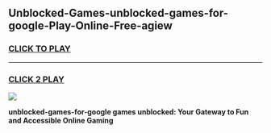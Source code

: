 
## Unblocked-Games-unblocked-games-for-google-Play-Online-Free-agiew
<h3>
<a href="https://premium76.site?title=unblocked-games-for-google&ref=26A">CLICK TO PLAY</a></h3>
<hr>

<h3>
<a href="https://premium76.site?title=unblocked-games-for-google&ref=26A">CLICK 2 PLAY</a>
  
</h3>

<a href="https://premium76.site?title=unblocked-games-for-google&ref=26A"><img src="https://clearcache.store/games.png"></a>


**unblocked-games-for-google games unblocked: Your Gateway to Fun and Accessible Online Gaming**
